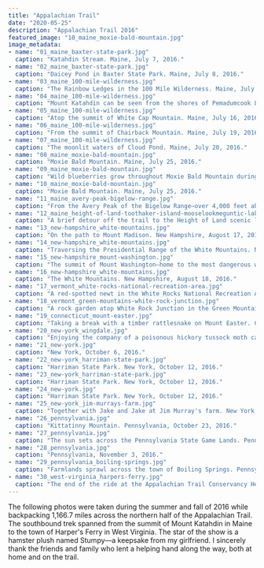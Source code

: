 ```yaml
---
title: "Appalachian Trail"
date: "2020-05-25"
description: "Appalachian Trail 2016"
featured_image: "10_maine_moxie-bald-mountain.jpg"
image_metadata:
- name: "01_maine_baxter-state-park.jpg"
  caption: "Katahdin Stream. Maine, July 7, 2016."
- name: "02_maine_baxter-state-park.jpg"
  caption: "Daicey Pond in Baxter State Park. Maine, July 8, 2016."
- name: "03_maine_100-mile-wilderness.jpg"
  caption: "The Rainbow Ledges in the 100 Mile Wilderness. Maine, July 9, 2016."
- name: "04_maine_100-mile-wilderness.jpg"
  caption: "Mount Katahdin can be seen from the shores of Pemadumcook Lake. Maine, July 13, 2016."
- name: "05_maine_100-mile-wilderness.jpg"
  caption: "Atop the summit of White Cap Mountain. Maine, July 16, 2016."
- name: "06_maine_100-mile-wilderness.jpg"
  caption: "From the summit of Chairback Mountain. Maine, July 19, 2016."
- name: "07_maine_100-mile-wilderness.jpg"
  caption: "The moonlit waters of Cloud Pond. Maine, July 20, 2016."
- name: "08_maine_moxie-bald-mountain.jpg"
  caption: "Moxie Bald Mountain. Maine, July 25, 2016."
- name: "09_maine_moxie-bald-mountain.jpg"
  caption: "Wild blueberries grow throughout Moxie Bald Mountain during the summer. Maine, July 25, 2016."
- name: "10_maine_moxie-bald-mountain.jpg"
  caption: "Moxie Bald Mountain. Maine, July 25, 2016."
- name: "11_maine_avery-peak-bigelow-range.jpg"
  caption: "From the Avery Peak of the Bigelow Range—over 4,000 feet above sea level. Maine, July 31, 2016."
- name: "12_maine_height-of-land-toothaker-island-mooselookmeguntic-lake.jpg"
  caption: "A brief detour off the trail to the Height of Land scenic lookout. Maine, August 7, 2016."
- name: "13_new-hampshire_white-mountains.jpg"
  caption: "On the path to Mount Madison. New Hampshire, August 17, 2016."
- name: "14_new-hampshire_white-mountains.jpg"
  caption: "Traversing the Presidential Range of the White Mountains. New Hampshire, August 18, 2016."
- name: "15_new-hampshire_mount-washington.jpg"
  caption: "The summit of Mount Washington⁠⁠—home to the most dangerous weather in the United States. New Hampshire, August 18, 2016."
- name: "16_new-hampshire_white-mountains.jpg"
  caption: "The White Mountains. New Hampshire, August 18, 2016."
- name: "17_vermont_white-rocks-national-recreation-area.jpg"
  caption: "A red-spotted newt in the White Rocks National Recreation Area. Vermont, September 6, 2016."
- name: "18_vermont_green-mountains-white-rock-junction.jpg"
  caption: "A rock garden atop White Rock Junction in the Green Mountain National Forest. Vermont, September 7, 2016."
- name: "19_connecticut_mount-easter.jpg"
  caption: "Taking a break with a timber rattlesnake on Mount Easter. Connecticut, September 26, 2016."
- name: "20_new-york_wingdale.jpg"
  caption: "Enjoying the company of a poisonous hickory tussock moth caterpillar. New York, September 29, 2016."
- name: "21_new-york.jpg"
  caption: "New York, October 6, 2016."
- name: "22_new-york_harriman-state-park.jpg"
  caption: "Harriman State Park. New York, October 12, 2016."
- name: "23_new-york_harriman-state-park.jpg"
  caption: "Harriman State Park. New York, October 12, 2016."
- name: "24_new-york.jpg"
  caption: "Harriman State Park. New York, October 12, 2016."
- name: "25_new-york_jim-murrays-farm.jpg"
  caption: "Together with Jake and Jake at Jim Murray's farm. New York, October 18, 2016."
- name: "26_pennsylvania.jpg"
  caption: "Kittatinny Mountain. Pennsylvania, October 23, 2016."
- name: "27_pennsylvania.jpg"
  caption: "The sun sets across the Pennsylvania State Game Lands. Pennsylvania, October 29, 2016."
- name: "28_pennsylvania.jpg"
  caption: "Pennsylvania, November 3, 2016."
- name: "29_pennsylvania_boiling-springs.jpg"
  caption: "Farmlands sprawl across the town of Boiling Springs. Pennsylvania, November 4, 2016."
- name: "30_west-virginia_harpers-ferry.jpg"
  caption: "The end of the ride at the Appalachian Trail Conservancy Headquarters in Harper's Ferry. West Virginia, November 11, 2016."
---
```


The following photos were taken during the summer and fall of 2016 while backpacking 1,166.7 miles across the northern half of the Appalachian Trail⁠. The southbound trek spanned from the summit of Mount Katahdin in Maine to the town of Harper's Ferry in West Virginia. The star of the show is a hamster plush named Stumpy—a keepsake from my girlfriend. I sincerely thank the friends and family who lent a helping hand along the way, both at home and on the trail.
